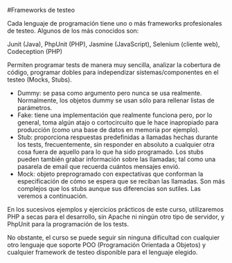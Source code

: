#Frameworks de testeo 

Cada lenguaje de programación tiene uno o más frameworks profesionales de testeo. Algunos de los más conocidos son:

Junit (Java), PhpUnit (PHP), Jasmine (JavaScript), Selenium (cliente web), Codeception (PHP)

Permiten programar tests de manera muy sencilla, analizar la cobertura de código, 
programar dobles para independizar sistemas/componentes en el testeo (Mocks, Stubs).

- Dummy: se pasa como argumento pero nunca se usa realmente. Normalmente, los objetos dummy se usan sólo para rellenar listas de parámetros.
- Fake: tiene una implementación que realmente funciona pero, por lo general, toma algún atajo o cortocircuito que le hace inapropiado para producción (como una base de datos en memoria por ejemplo).
- Stub: proporciona respuestas predefinidas a llamadas hechas durante los tests, frecuentemente, sin responder en absoluto a cualquier otra cosa fuera de aquello para lo que ha sido programado. Los stubs pueden también grabar información sobre las llamadas; tal como una pasarela de email que recuerda cuántos mensajes envió.
- Mock: objeto preprogramado con expectativas que conforman la especificación de cómo se espera que se reciban las llamadas. Son más complejos que los stubs aunque sus diferencias son sutiles. Las veremos a continuación.


En los sucesivos ejemplos y ejercicios prácticos de este curso, utilizaremos PHP a secas para el desarrollo, sin 
Apache ni ningún otro tipo de servidor, y PhpUnit para la programación de los tests.

No obstante, el curso se puede seguir sin ninguna dificultad con cualquier otro lenguaje que soporte
POO (Programación Orientada a Objetos) y cualquier framework de testeo disponible para el lenguaje elegido.



